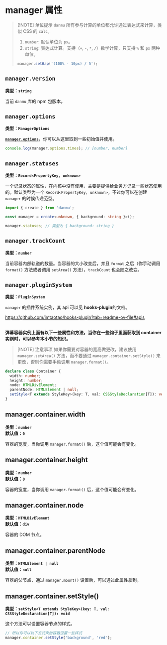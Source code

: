 # manager 属性

> [!NOTE] 单位提示
> `danmu` 所有参与计算的单位都允许通过表达式来计算，类似 CSS 的 `calc`。
>
> 1. `number`: 默认单位为 `px`。
> 2. `string`: 表达式计算。支持（`+`, `-`, `*`, `/`）数学计算，只支持 `%` 和 `px` 两种单位。
>
> ```ts
> manager.setGap('(100% - 10px) / 5');
> ```

## `manager.version`

**类型：`string`**

当前 `danmu` 库的 npm 包版本。

## `manager.options`

**类型：`ManagerOptions`**

[**`manager.options`**](./manager-config)，你可以从这里取到一些初始值并使用。

```ts
console.log(manager.options.times); // [number, number]
```

## `manager.statuses`

**类型：`Record<PropertyKey, unknown>`**

一个记录状态的属性，在内核中没有使用，主要是提供给业务方记录一些状态使用的。默认类型为一个 `Record<PropertyKey, unknown>`，不过你可以在创建 `manager` 的时候传递范型。

```ts {3}
import { create } from 'danmu';

const manager = create<unknown, { background: string }>();

manager.statuses; // 类型为 { background: string }
```

## `manager.trackCount`

**类型：`number`**

当前容器内部轨道的数量。当容器的大小改变后，并且 `format` 之后（你手动调用 `format()` 方法或者调用 `setArea()` 方法），`trackCount` 也会随之改变。

## `manager.pluginSystem`

**类型：`PluginSystem`**

`manager` 的插件系统实例，其 api 可以见 **hooks-plugin**的文档。

https://github.com/imtaotao/hooks-plugin?tab=readme-ov-file#apis

<h2></h2>

**弹幕容器实例上面有以下一些属性和方法，当你在一些钩子里面获取到 container 实例时，可以参考本小节的知识。**

> [!NOTE] 注意事项
> 如果你需要对容器的宽高做更改，建议使用 `manager.setArea()` 方法，而不要通过 `manager.container.setStyle()` 来更改，否则你需要手动调用 `manager.format()`。

```ts
declare class Container {
  width: number;
  height: number;
  node: HTMLDivElement;
  parentNode: HTMLElement | null;
  setStyle<T extends StyleKey>(key: T, val: CSSStyleDeclaration[T]): void;
}
```

## manager.container.width

**类型：`number`**<br/>
**默认值：`0`**

容器的宽度，当你调用 `manager.format()` 后，这个值可能会有变化。

## manager.container.height

**类型：`number`**<br/>
**默认值：`0`**

容器的宽度，当你调用 `manager.format()` 后，这个值可能会有变化。

## manager.container.node

**类型：`HTMLDivElement`**<br/>
**默认值：`div`**

容器的 DOM 节点。

## manager.container.parentNode

**类型：`HTMLElement | null`**<br/>
**默认值：`null`**

容器的父节点，通过 `manager.mount()` 设置后，可以通过此属性拿到。

## manager.container.setStyle()

**类型：`setStyle<T extends StyleKey>(key: T, val: CSSStyleDeclaration[T]): void`**

这个方法可以设置容器节点的样式。

```ts
// 所以你可以以下方式来给容器设置一些样式
manager.container.setStyle('background', 'red');
```
